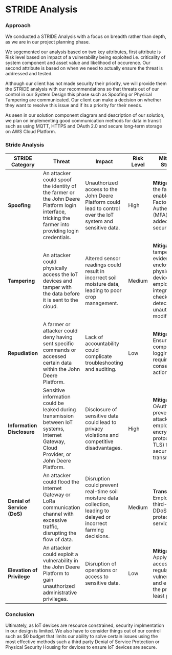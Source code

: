 # STRIDE Analysis

### Approach

We conducted a STRIDE Analysis with a focus on breadth rather than depth, as we are in our project planning phase.

We segemented our analysis based on two key attributes, first attribute is Risk level based on impact of a vulnerability being exploited i.e. criticality of system component and asset value and likelihood of occurence. Our second attribute is based on when we need to actually ensure the threat is addressed and tested. 

Although our client has not made security their priority, we will provide them the STRIDE analysis with our recommendations so that threats out of our control in our System Design this phase such as Spoofing or Physical Tampering are communicated. Our client can make a decision on whether they want to resolve this issue and if its a priority for their needs.

As seen in our solution component diagram and description of our solution, we plan on implementing good communication methods for data in transit such as using MQTT, HTTPS and OAuth 2.0 and secure long-term storage on AWS Cloud Platform.

### Stride Analysis

| **STRIDE Category**     | **Threat**                                                                                                                                             | **Impact**                                                                                                                 | **Risk Level** | **Mitigation Strategy**                                                                                                                                                       | **When to Address/Test**               |
|-------------------------|--------------------------------------------------------------------------------------------------------------------------------------------------------|----------------------------------------------------------------------------------------------------------------------------|----------------|-------------------------------------------------------------------------------------------------------------------------------------------------------------------------------|-----------------------------------|
| **Spoofing**            | An attacker could spoof the identity of the farmer or the John Deere Platform login interface, tricking the farmer into providing login credentials.    | Unauthorized access to the John Deere Platform could lead to control over the IoT system and sensitive data.               | High           | **Mitigate** - Ask the farmer to enable Multi-Factor Authentication (MFA) for added security.                                                                                 | **Current Phase**         |
| **Tampering**           | An attacker could physically access the IoT devices and tamper with the data before it is sent to the cloud.                                            | Altered sensor readings could result in incorrect soil moisture data, leading to poor crop management.                     | Medium         | **Mitigate** - Use tamper-evident enclosures for physical devices and employ data integrity checks to detect unauthorized modifications.                                       | **Future Phase**                     |
| **Repudiation**         | A farmer or attacker could deny having sent specific commands or accessed certain data within the John Deere Platform.                                  | Lack of accountability could complicate troubleshooting and auditing.                                                      | Low            | **Mitigate** - Ensure comprehensive logging and require user consent for actions.                                                                                              | **Future Phase**                     |
| **Information Disclosure** | Sensitive information could be leaked during transmission between IoT systems, Internet Gateway, Cloud Provider, or John Deere Platform.               | Disclosure of sensitive data could lead to privacy violations and competitive disadvantages.                               | High           | **Mitigate** - Use OAuth 2.0 to prevent MITM attacks, and employ strong encryption protocols (e.g., TLS) for secure data transmission.                                        | **Current Phase**         |
| **Denial of Service (DoS)** | An attacker could flood the Internet Gateway or LoRa communication channel with excessive traffic, disrupting the flow of data.                        | Disruption could prevent real-time soil moisture data collection, leading to delayed or incorrect farming decisions.       | Medium         | **Transfer** - Employ a third-party DDoS protection service.                                                                                                                    | **Current Phase**  |
| **Elevation of Privilege** | An attacker could exploit a vulnerability in the John Deere Platform to gain unauthorized administrative privileges.                                   | Disruption of operations or access to sensitive data.                                                                      | Low            | **Mitigate** - Apply strict access control, regularly patch vulnerabilities, and enforce the principle of least privilege.                                                     | **Current Phase**         |

### Conclusion
Ultimately, as IoT devices are resource constrained, security implmentation in our design is limited. We also have to consider things out of our control such as $0 budget that limits our ability to solve certain issues using the most effective methods such a third party Denial of Service Protection or Physical Security Housing for devices to ensure IoT devices are secure.
